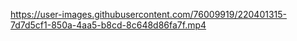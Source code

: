


https://user-images.githubusercontent.com/76009919/220401315-7d7d5cf1-850a-4aa5-b8cd-8c648d86fa7f.mp4


